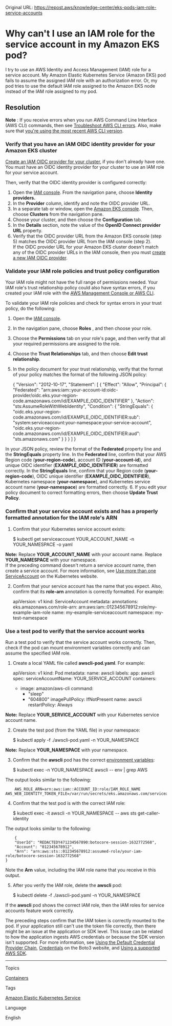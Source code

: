 Original URL: <https://repost.aws/knowledge-center/eks-pods-iam-role-service-accounts>

# Why can't I use an IAM role for the service account in my Amazon EKS pod?

I try to use an AWS Identity and Access Management (IAM) role for a service account. My Amazon Elastic Kubernetes Service (Amazon EKS) pod fails to assume the assigned IAM role with an authorization error. Or, my pod tries to use the default IAM role assigned to the Amazon EKS node instead of the IAM role assigned to my pod.

## Resolution

**Note** : If you receive errors when you run AWS Command Line Interface (AWS CLI) commands, then see [Troubleshoot AWS CLI errors](<https://docs.aws.amazon.com/cli/latest/userguide/cli-chap-troubleshooting.html>). Also, make sure that [you're using the most recent AWS CLI version](<https://docs.aws.amazon.com/cli/latest/userguide/getting-started-install.html>).

### Verify that you have an IAM OIDC identity provider for your Amazon EKS cluster

[Create an IAM OIDC provider for your cluster](<https://docs.aws.amazon.com/eks/latest/userguide/enable-iam-roles-for-service-accounts.html>), if you don't already have one. You must have an OIDC identity provider for your cluster to use an IAM role for your service account.

Then, verify that the OIDC identity provider is configured correctly:

  1. Open the [IAM console](<https://console.aws.amazon.com/iam/>). From the navigation pane, choose **Identity providers.**
  2. In the **Provider** column, identify and note the OIDC provider URL.
  3. In a separate tab or window, open the [Amazon EKS console](<https://console.aws.amazon.com/eks/>). Then, choose **Clusters** from the navigation pane.
  4. Choose your cluster, and then choose the **Configuration** tab.
  5. In the **Details** section, note the value of the **OpenID Connect provider URL** property.
  6. Verify that the OIDC provider URL from the Amazon EKS console (step 5) matches the OIDC provider URL from the IAM console (step 2).  
If the OIDC provider URL for your Amazon EKS cluster doesn't match any of the OIDC provider URLs in the IAM console, then you must [create a new IAM OIDC provider](<https://docs.aws.amazon.com/eks/latest/userguide/enable-iam-roles-for-service-accounts.html>).



### Validate your IAM role policies and trust policy configuration

Your IAM role might not have the full range of permissions needed. Your IAM role's trust relationship policy could also have syntax errors, if you created your IAM role with the [AWS Management Console or AWS CLI](<https://docs.aws.amazon.com/eks/latest/userguide/iam-roles-for-service-accounts.html>).

To validate your IAM role policies and check for syntax errors in your trust policy, do the following:

  1. Open the [IAM console](<https://console.aws.amazon.com/iam/>).
  2. In the navigation pane, choose **Roles** , and then choose your role.
  3. Choose the **Permissions** tab on your role's page, and then verify that all your required permissions are assigned to the role.
  4. Choose the **Trust Relationships** tab, and then choose **Edit trust relationship**.
  5. In the policy document for your trust relationship, verify that the format of your policy matches the format of the following JSON policy:
    
        {
      "Version": "2012-10-17",
      "Statement": [
        {
          "Effect": "Allow",
          "Principal": {
            "Federated": "arn:aws:iam::your-account-id:oidc-provider/oidc.eks.your-region-code.amazonaws.com/id/EXAMPLE_OIDC_IDENTIFIER"
          },
          "Action": "sts:AssumeRoleWithWebIdentity",
          "Condition": {
            "StringEquals": {
              "oidc.eks.your-region-code.amazonaws.com/id/EXAMPLE_OIDC_IDENTIFIER:sub": "system:serviceaccount:your-namespace:your-service-account",
              "oidc.eks.your-region-code.amazonaws.com/id/EXAMPLE_OIDC_IDENTIFIER:aud": "sts.amazonaws.com"
            }
          }
        }
      ]
    }

In your JSON policy, review the format of the **Federated** property line and the **StringEquals** property line. In the **Federated** line, confirm that your AWS Region code (**your-region-code**), account ID (**your-account-id**), and unique OIDC identifier (**EXAMPLE_OIDC_IDENTIFIER**) are formatted correctly. In the **StringEquals** line, confirm that your Region code (**your-region-code**), OIDC unique identifier (**EXAMPLE_OIDC_IDENTIFIER**), Kubernetes namespace (**your-namespace**), and Kubernetes service account name (**your-namespace**) are formatted correctly.
  6. If you edit your policy document to correct formatting errors, then choose **Update Trust Policy**.



### Confirm that your service account exists and has a properly formatted annotation for the IAM role's ARN

  1. Confirm that your Kubernetes service account exists:
    
        $ kubectl get serviceaccount YOUR_ACCOUNT_NAME -n YOUR_NAMESPACE -o yaml

**Note:** Replace **YOUR_ACCOUNT_NAME** with your account name. Replace **YOUR_NAMESPACE** with your namespace.  
If the preceding command doesn't return a service account name, then create a service account. For more information, see [Use more than one ServiceAccount](<https://kubernetes.io/docs/tasks/configure-pod-container/configure-service-account/#use-multiple-service-accounts>) on the Kubernetes website.

  2. Confirm that your service account has the name that you expect. Also, confirm that its **role-arn** annotation is correctly formatted. For example:
    
        apiVersion: v1
    kind: ServiceAccount
    metadata:
      annotations:
        eks.amazonaws.com/role-arn: arn:aws:iam::012345678912:role/my-example-iam-role
      name: my-example-serviceaccount
      namespace: my-test-namespace




### Use a test pod to verify that the service account works

Run a test pod to verify that the service account works correctly. Then, check if the pod can mount environment variables correctly and can assume the specified IAM role.

  1. Create a local YAML file called **awscli-pod.yaml**. For example:
    
        apiVersion: v1
    kind: Pod
    metadata:
      name: awscli
      labels:
        app: awscli
    spec:
      serviceAccountName: YOUR_SERVICE_ACCOUNT
      containers:
      - image: amazon/aws-cli
        command:
          - "sleep"
          - "604800"
        imagePullPolicy: IfNotPresent
        name: awscli
      restartPolicy: Always

**Note:** Replace **YOUR_SERVICE_ACCOUNT** with your Kubernetes service account name.

  2. Create the test pod (from the YAML file) in your namespace:
    
        $ kubectl apply -f ./awscli-pod.yaml -n YOUR_NAMESPACE

**Note:** Replace **YOUR_NAMESPACE** with your namespace.

  3. Confirm that the **awscli** pod has the correct [environment variables](<https://docs.aws.amazon.com/eks/latest/userguide/pod-configuration.html>):
    
        $ kubectl exec -n YOUR_NAMESPACE awscli -- env | grep AWS

The output looks similar to the following:
    
        AWS_ROLE_ARN=arn:aws:iam::ACCOUNT_ID:role/IAM_ROLE_NAME
    AWS_WEB_IDENTITY_TOKEN_FILE=/var/run/secrets/eks.amazonaws.com/serviceaccount/token

  4. Confirm that the test pod is with the correct IAM role:
    
        $ kubectl exec -it awscli -n YOUR_NAMESPACE -- aws sts get-caller-identity

The output looks similar to the following:
    
        {
        "UserId": "REDACTEDY471234567890:botocore-session-1632772568",
        "Account": "012345678912",
        "Arn": "arn:aws:sts::012345678912:assumed-role/your-iam-role/botocore-session-1632772568"
    }

Note the **Arn** value, including the IAM role name that you receive in this output.

  5. After you verify the IAM role, delete the **awscli** pod:
    
        $ kubectl delete -f ./awscli-pod.yaml -n YOUR_NAMESPACE

If the **awscli** pod shows the correct IAM role, then the IAM roles for service accounts feature work correctly.




The preceding steps confirm that the IAM token is correctly mounted to the pod. If your application still can't use the token file correctly, then there might be an issue at the application or SDK level. This issue can be related to how the application ingests AWS credentials or because the SDK version isn't supported. For more information, see [Using the Default Credential Provider Chain](<https://docs.aws.amazon.com/sdk-for-java/v1/developer-guide/credentials.html#credentials-default>), [Credentials](<https://boto3.amazonaws.com/v1/documentation/api/latest/guide/credentials.html>) on the Boto3 website, and [Using a supported AWS SDK](<https://docs.aws.amazon.com/eks/latest/userguide/iam-roles-for-service-accounts-minimum-sdk.html>).

* * *

Topics

[Containers](<https://repost.aws/topics/TAgOdRefu6ShempO3dWPEofg/containers>)

Tags

[Amazon Elastic Kubernetes Service](<https://repost.aws/tags/TA4IvCeWI1TE66q4jEj4Z9zg/amazon-elastic-kubernetes-service>)

Language

English

